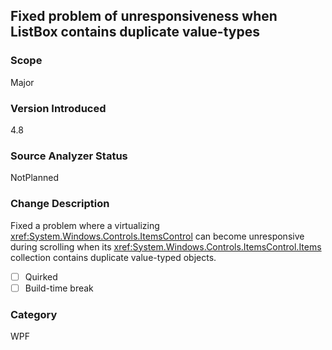 ## Fixed problem of unresponsiveness when ListBox contains duplicate value-types

### Scope
Major

### Version Introduced
4.8

### Source Analyzer Status
NotPlanned

### Change Description
Fixed a problem where a virtualizing <xref:System.Windows.Controls.ItemsControl> can become unresponsive during scrolling when its <xref:System.Windows.Controls.ItemsControl.Items> collection contains duplicate value-typed objects.

- [ ] Quirked
- [ ] Build-time break

### Category
WPF

<!--
    ### Original Bug
        360053
-->
